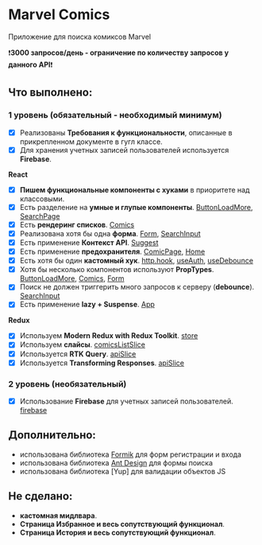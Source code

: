 # Marvel Comics

Приложение для поиска комиксов Marvel

❗**3000 запросов/день - ограничение по количеству запросов у данного API**❗

## Что выполнено:

### 1 уровень (обязательный - необходимый минимум)

- [x] Реализованы **Требования к функциональности**, описанные в прикрепленном документе в гугл классе.
- [x] Для хранения учетных записей пользователей используется **Firebase**.

**React**

- [x] **Пишем функциональные компоненты c хуками** в приоритете над классовыми.
- [x] Есть разделение на **умные и глупые компоненты**. [ButtonLoadMore](https://github.com/elinavagapova/aston/blob/main/src/components/buttonLoadMore/ButtonLoadMore.js), [SearchPage](https://github.com/elinavagapova/aston/blob/main/src/pages/SearchPage.js)
- [x] Есть **рендеринг списков**. [Comics](https://github.com/elinavagapova/aston/blob/main/src/components/%D1%81omics/Comics.js)
- [x] Реализована хотя бы одна **форма**. [Form](https://github.com/elinavagapova/aston/blob/main/src/components/form/Form.js), [SearchInput](https://github.com/elinavagapova/aston/blob/main/src/components/searchInput/SearchInput.js)
- [x] Есть применение **Контекст API**. [Suggest](https://github.com/elinavagapova/aston/blob/main/src/components/suggest/Suggest.js)
- [x] Есть применение **предохранителя**. [ComicPage](https://github.com/elinavagapova/aston/blob/main/src/pages/ComicPage.js), [Home](https://github.com/elinavagapova/aston/blob/main/src/pages/Home.js)
- [x] Есть хотя бы один **кастомный хук**. [http.hook](https://github.com/elinavagapova/aston/blob/main/src/hooks/http.hook.js), [useAuth](https://github.com/elinavagapova/aston/blob/main/src/hooks/useAuth.js), [useDebounce](https://github.com/elinavagapova/aston/blob/main/src/hooks/useDebounce.js)
- [x] Хотя бы несколько компонентов используют **PropTypes**. [ButtonLoadMore](https://github.com/elinavagapova/aston/blob/main/src/components/buttonLoadMore/ButtonLoadMore.js), [Comics](https://github.com/elinavagapova/aston/blob/main/src/components/%D1%81omics/Comics.js), [Form](https://github.com/elinavagapova/aston/blob/main/src/components/form/Form.js)
- [x] Поиск не должен триггерить много запросов к серверу (**debounce**). [SearchInput](https://github.com/elinavagapova/aston/blob/main/src/components/searchInput/SearchInput.js)
- [x] Есть применение **lazy + Suspense**. [App](https://github.com/elinavagapova/aston/blob/main/src/App.js)

**Redux**

- [x] Используем **Modern Redux with Redux Toolkit**. [store](https://github.com/elinavagapova/aston/blob/main/src/store/store.js)
- [x] Используем **слайсы**. [comicsListSlice](https://github.com/elinavagapova/aston/blob/main/src/store/comicsListSlice.js)
- [x] Используется **RTK Query**. [apiSlice](https://github.com/elinavagapova/aston/blob/main/src/api/apiSlice.js)
- [x] Используется **Transforming Responses**. [apiSlice](https://github.com/elinavagapova/aston/blob/main/src/api/apiSlice.js)

### 2 уровень (необязательный)

- [x] Использование **Firebase** для учетных записей пользователей. [firebase](https://github.com/elinavagapova/aston/blob/main/src/firebase.js)

## Дополнительно:

- использована библиотека [Formik](https://formik.org/) для форм регистрации и входа
- использована библиотека [Ant Design](https://ant.design/) для формы поиска
- использована библиотека [Yup] для валидации объектов JS

## **Не сделано:**

- **кастомная мидлвара**.
- **Страница Избранное и весь сопутствующий функционал**.
- **Страница История и весь сопутствующий функционал**.
